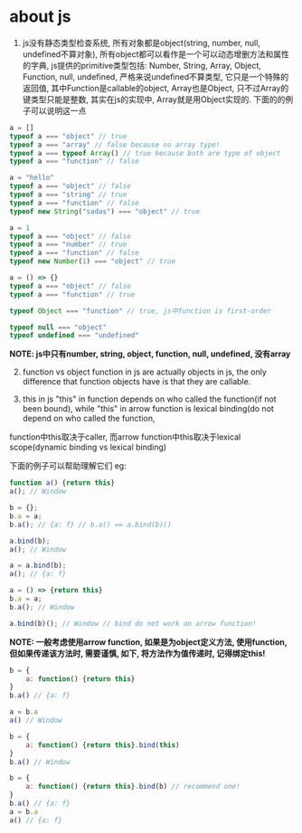 # about js
1. js没有静态类型检查系统, 所有对象都是object(string, number, null, undefined不算对象), 所有object都可以看作是一个可以动态增删方法和属性的字典, js提供的primitive类型包括: Number, String, Array, Object, Function, null, undefined, 严格来说undefined不算类型, 它只是一个特殊的返回值, 其中Function是callable的object, Array也是Object, 只不过Array的键类型只能是整数, 其实在js的实现中, Array就是用Object实现的. 下面的的例子可以说明这一点
```javascript
a = []
typeof a === "object" // true
typeof a === "array" // false because no array type!
typeof a === typeof Array() // true because both are type of object
typeof a === "function" // false

a = "hello"
typeof a === "object" // false
typeof a === "string" // true
typeof a === "function" // false
typeof new String("sadas") === "object" // true

a = 1
typeof a === "object" // false
typeof a === "number" // true
typeof a === "function" // false
typeof new Number(1) === "object" // true

a = () => {}
typeof a === "object" // false
typeof a === "function" // true

typeof Object === "function" // true, js中function is first-order 

typeof null === "object"
typeof undefined === "undefined" 
```
**NOTE: js中只有number, string, object, function, null, undefined, 没有array**

2. function vs object
function in js are actually objects in js, the only difference that function objects have is that they are callable.

3. this in js
"this" in function depends on who called the function(if not been bound), while "this" in arrow function is lexical binding(do not depend on who called the function,

function中this取决于caller, 而arrow function中this取决于lexical scope(dynamic binding vs lexical binding)

下面的例子可以帮助理解它们
eg:
```javascript
function a() {return this}
a(); // Window

b = {}; 
b.a = a;
b.a(); // {a: f} // b.a() == a.bind(b)()

a.bind(b);
a(); // Window

a = a.bind(b); 
a(); // {a: f} 

a = () => {return this}
b.a = a;
b.a(); // Window

a.bind(b)(); // Window // bind do not work on arrow function!
```

**NOTE: 一般考虑使用arrow function, 如果是为object定义方法, 使用function, 但如果传递该方法时, 需要谨慎, 如下, 将方法作为值传递时, 记得绑定this!**
```javascript
b = {
    a: function() {return this}
}
b.a() // {a: f}

a = b.a
a() // Window

b = {
    a: function() {return this}.bind(this)
}
b.a() // Window

b = {
    a: function() {return this}.bind(b) // recommend one! 
}
b.a() // {a: f}
a = b.a 
a() // {a: f}
```
